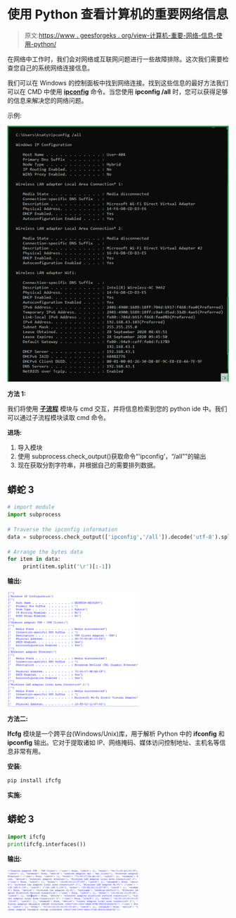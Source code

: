 # 使用 Python 查看计算机的重要网络信息

> 原文:[https://www . geesforgeks . org/view-计算机-重要-网络-信息-使用-python/](https://www.geeksforgeeks.org/view-computers-important-network-information-using-python/)

在网络中工作时，我们会对网络或互联网问题进行一些故障排除。这次我们需要检查您自己的系统网络连接信息。

我们可以在 Windows 的控制面板中找到网络连接。找到这些信息的最好方法我们可以在 CMD 中使用 [**ipconfig**](https://www.geeksforgeeks.org/ifconfig-command-in-linux-with-examples/) 命令。当您使用 **ipconfig /all** 时，您可以获得足够的信息来解决您的网络问题。

示例:

![](img/b2c2774e3d2c8bea00bec722a27af54c.png)

**方法 1:**

我们将使用 [**子流程**](https://www.geeksforgeeks.org/python-subprocess-module-to-execute-programs-written-in-different-languages/) 模块与 cmd 交互，并将信息检索到您的 python ide 中。我们可以通过子流程模块读取 cmd 命令。

**进场:**

1.  导入模块
2.  使用 subprocess.check_output()获取命令“‘ipconfig’，“/all””的输出
3.  现在获取分割字符串，并根据自己的需要排列数据。

## 蟒蛇 3

```py
# import module
import subprocess

# Traverse the ipconfig information
data = subprocess.check_output(['ipconfig','/all']).decode('utf-8').split('\n')

# Arrange the bytes data
for item in data:
     print(item.split('\r')[:-1])
```

**输出:**

![](img/445e7e6694abac9285a6a654b576fbd1.png)

**方法二:**

**Ifcfg** 模块是一个跨平台(Windows/Unix)库，用于解析 Python 中的 **ifconfig** 和 **ipconfig** 输出。它对于提取诸如 IP、网络掩码、媒体访问控制地址、主机名等信息非常有用。

**安装:**

```py
pip install ifcfg

```

**实施:**

## 蟒蛇 3

```py
import ifcfg
print(ifcfg.interfaces())
```

**输出:**

![](img/5d91343821d08d8fdc3de872bd4b34a8.png)